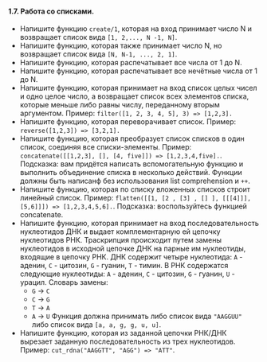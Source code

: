 #### 1.7.  Работа со списками.

 - Напишите функцию `create/1`, которая на вход принимает число N и возвращает
   список вида `[1, 2,..., N -1, N]`.
 - Напишите функцию, которая также принимает число N, но возвращает список вида
   `[N, N-1, ..., 2, 1]`.
 - Напишите функцию, которая распечатывает все числа от 1 до N.
 - Напишите функцию, которая распечатывает все нечётные числа от 1 до N.
 - Напишите функцию, которая принимает на вход список целых чисел и одно целое
   число, а возвращает список всех элементов списка, которые меньше либо равны
   числу, переданному вторым аргументом. Пример: `filter([1, 2, 3, 4, 5], 3) =>
   [1,2,3].`
 - Напишите функцию, которая переворачивает список. Пример: `reverse([1,2,3]) =>
   [3,2,1].`
 - Напишите функцию, которая преобразует список списков в один список, соединяя
   все списки-элементы. Пример: `concatenate([[1,2,3], [], [4, five]]) =>
   [1,2,3,4,five].`. Подсказка: вам придётся написать вспомогательную функцию и
   выполнить объединение списка в несколько действий. Функции должны быть
   написанф без использования list comprehension и `++`.
 - Напишите функцию, которая по списку вложенных списков строит линейный список.
   Пример: `flatten([[1, [2 , [3] , [] ], [[[4]]], [5,6]]]) => [1,2,3,4,5,6].`.
   Подсказка: воспользуйтесь функцией concatenate.
 - Напишите функцию, которая принимает на вход последовательность нуклеотидов
   ДНК и выдает комплементарную ей цепочку нуклеотидов РНК. Траскрипция
   происходит путем замены нуклеотидов в исходной цепочке ДНК на парные им
   нуклеотиды, входящие в цепочку РНК. ДНК содержит четыре нуклеотида: `A` -
   аденин, `С` - цитозин, `G` - гуанин, `T` - тимин. В РНК содержатся следующие
   нуклеотиды: `A` - аденин, `С` - цитозин, `G` - гуанин, `U` - урацил. Словарь
   замены:
   - `G` -> `C`
   - `C` -> `G`
   - `T` -> `A`
   - `A` -> `U`
   Функция должна принимать либо список вида `"AAGGUU"` либо список вида `[a, a,
   g, g, u, u]`.
 - Напишите функцию, которая из заданной цепочки РНК/ДНК вырезает заданную
   последовательность из трех нуклеотидов. Пример: `cut_rdna("AAGGTT", "AGG")
   => "ATT"`.
